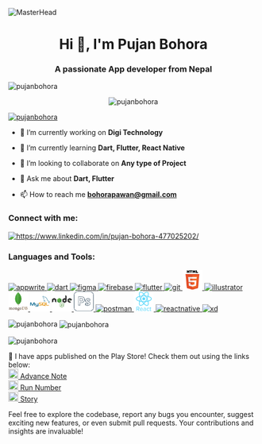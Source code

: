 
![MasterHead](https://global-uploads.webflow.com/618fa90c201104b94458e1fb/639c3c525c917da45740ab15_Best-Flutter-app-development-tools-and-app-builders_MAin-Image.jpg)
<h1 align="center">Hi 👋, I'm Pujan Bohora</h1>
<h3 align="center">A passionate App developer from Nepal</h3>

<p align="left"> <img src="https://komarev.com/ghpvc/?username=pujanbohora&label=Profile%20views&color=0e75b6&style=flat" alt="pujanbohora" /> </p>

<p align="center"> <img src="https://media.tenor.com/GfSX-u7VGM4AAAAC/coding.gif" width="300" height="200" alt="pujanbohora" /> </p>

<p align="left"> <a href="https://github.com/ryo-ma/github-profile-trophy"><img src="https://github-profile-trophy.vercel.app/?username=pujanbohora" alt="pujanbohora" /></a> </p>

- 🔭 I’m currently working on **Digi Technology**

- 🌱 I’m currently learning **Dart, Flutter, React Native**

- 👯 I’m looking to collaborate on **Any type of Project**

- 💬 Ask me about **Dart, Flutter**

- 📫 How to reach me **bohorapawan@gmail.com**

<h3 align="left">Connect with me:</h3>
<p align="left">
<a href="https://linkedin.com/in/https://www.linkedin.com/in/pujan-bohora-477025202/" target="blank"><img align="center" src="https://raw.githubusercontent.com/rahuldkjain/github-profile-readme-generator/master/src/images/icons/Social/linked-in-alt.svg" alt="https://www.linkedin.com/in/pujan-bohora-477025202/" height="30" width="40" /></a>
</p>

<h3 align="left">Languages and Tools:</h3>
<p align="left"> <a href="https://appwrite.io" target="_blank" rel="noreferrer"> <img src="https://www.vectorlogo.zone/logos/appwriteio/appwriteio-icon.svg" alt="appwrite" width="40" height="40"/> </a> <a href="https://dart.dev" target="_blank" rel="noreferrer"> <img src="https://www.vectorlogo.zone/logos/dartlang/dartlang-icon.svg" alt="dart" width="40" height="40"/> </a> <a href="https://www.figma.com/" target="_blank" rel="noreferrer"> <img src="https://www.vectorlogo.zone/logos/figma/figma-icon.svg" alt="figma" width="40" height="40"/> </a> <a href="https://firebase.google.com/" target="_blank" rel="noreferrer"> <img src="https://www.vectorlogo.zone/logos/firebase/firebase-icon.svg" alt="firebase" width="40" height="40"/> </a> <a href="https://flutter.dev" target="_blank" rel="noreferrer"> <img src="https://www.vectorlogo.zone/logos/flutterio/flutterio-icon.svg" alt="flutter" width="40" height="40"/> </a> <a href="https://git-scm.com/" target="_blank" rel="noreferrer"> <img src="https://www.vectorlogo.zone/logos/git-scm/git-scm-icon.svg" alt="git" width="40" height="40"/> </a> <a href="https://www.w3.org/html/" target="_blank" rel="noreferrer"> <img src="https://raw.githubusercontent.com/devicons/devicon/master/icons/html5/html5-original-wordmark.svg" alt="html5" width="40" height="40"/> </a> <a href="https://www.adobe.com/in/products/illustrator.html" target="_blank" rel="noreferrer"> <img src="https://www.vectorlogo.zone/logos/adobe_illustrator/adobe_illustrator-icon.svg" alt="illustrator" width="40" height="40"/> </a> <a href="https://www.mongodb.com/" target="_blank" rel="noreferrer"> <img src="https://raw.githubusercontent.com/devicons/devicon/master/icons/mongodb/mongodb-original-wordmark.svg" alt="mongodb" width="40" height="40"/> </a> <a href="https://www.mysql.com/" target="_blank" rel="noreferrer"> <img src="https://raw.githubusercontent.com/devicons/devicon/master/icons/mysql/mysql-original-wordmark.svg" alt="mysql" width="40" height="40"/> </a> <a href="https://nodejs.org" target="_blank" rel="noreferrer"> <img src="https://raw.githubusercontent.com/devicons/devicon/master/icons/nodejs/nodejs-original-wordmark.svg" alt="nodejs" width="40" height="40"/> </a> <a href="https://www.photoshop.com/en" target="_blank" rel="noreferrer"> <img src="https://raw.githubusercontent.com/devicons/devicon/master/icons/photoshop/photoshop-line.svg" alt="photoshop" width="40" height="40"/> </a> <a href="https://postman.com" target="_blank" rel="noreferrer"> <img src="https://www.vectorlogo.zone/logos/getpostman/getpostman-icon.svg" alt="postman" width="40" height="40"/> </a> <a href="https://reactjs.org/" target="_blank" rel="noreferrer"> <img src="https://raw.githubusercontent.com/devicons/devicon/master/icons/react/react-original-wordmark.svg" alt="react" width="40" height="40"/> </a> <a href="https://reactnative.dev/" target="_blank" rel="noreferrer"> <img src="https://reactnative.dev/img/header_logo.svg" alt="reactnative" width="40" height="40"/> </a> <a href="https://www.adobe.com/products/xd.html" target="_blank" rel="noreferrer"> <img src="https://cdn.worldvectorlogo.com/logos/adobe-xd.svg" alt="xd" width="40" height="40"/> </a> </p>

<p><img align="left" src="https://github-readme-stats.vercel.app/api/top-langs?username=pujanbohora&show_icons=true&locale=en&layout=compact" alt="pujanbohora" /></p>

<p>&nbsp;<img align="center" src="https://github-readme-stats.vercel.app/api?username=pujanbohora&show_icons=true&locale=en" alt="pujanbohora" /></p>

<p><img align="center" src="https://github-readme-streak-stats.herokuapp.com/?user=pujanbohora&" alt="pujanbohora" /></p>
<p>
    📱 I have apps published on the Play Store! Check them out using the links below:
    <br>
    <a href="https://play.google.com/store/apps/details?id=com.advance.notes.np">
        <img src="https://play-lh.googleusercontent.com/g9iQVrVOqRPD7mpimfAcMoHM2AzQsEVWt2GiFYM9qAu2EYMi8lKb3jlHFxL4yhxsF2g=w480-h960-rw" alt="" width="20" height="20">
        Advance Note
    </a>
    <br>
    <a href="https://play.google.com/store/apps/details?id=np.mathgame.com">
        <img src="https://play-lh.googleusercontent.com/cz3PLsqIFd7xLFkmjgwpF50xIJSXoluwgdkyHU8uDBN9xX2vP8JwSWxEy3vFRDbeBw=w480-h960-rw" alt="" width="20" height="20">
        Run Number
    </a>
    <br>
    <a href="https://play.google.com/store/apps/details?id=com.story.social.np">
        <img src="https://play-lh.googleusercontent.com/55zbOUfDqSrIrn1i_8UG3mW0Nt-n6KuibC9_peSt9E08SbmhgZpQirw9OPGEjcmza3dG=w480-h960-rw" alt="" width="20" height="20">
        Story
    </a>
</p>

<p>
    Feel free to explore the codebase, report any bugs you encounter, suggest exciting new features, or even submit pull requests. Your contributions and insights are invaluable!
</p>

